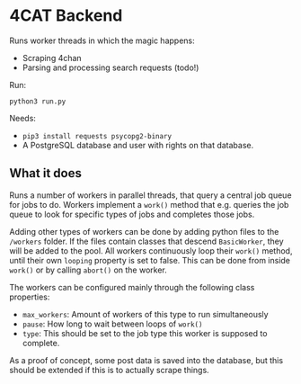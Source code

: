 # 4CAT Backend

Runs worker threads in which the magic happens:

- Scraping 4chan
- Parsing and processing search requests (todo!)

Run:

`python3 run.py`

Needs:

- `pip3 install requests psycopg2-binary`
- A PostgreSQL database and user with rights on
  that database.

## What it does
Runs a number of workers in parallel threads, that
query a central job queue for jobs to do. Workers
implement a `work()` method that e.g. queries the
job queue to look for specific types of jobs and
completes those jobs.

Adding other types of workers can be done by adding
python files to the `/workers` folder. If the files
contain classes that descend `BasicWorker`, they will
be added to the pool. All workers continuously loop
their `work()` method, until their own `looping`
property is set to false. This can be done from
inside `work()` or by calling `abort()` on the
worker.

The workers can be configured mainly through the
following class properties:

- `max_workers`: Amount of workers of this type to
  run simultaneously
- `pause`: How long to wait between loops of `work()`
- `type`: This should be set to the job type this
  worker is supposed to complete. 

As a proof of concept, some post data is saved into
the database, but this should be extended if this is
to actually scrape things.